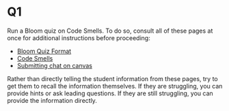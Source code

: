 # Q1

Run a Bloom quiz on Code Smells. To do so, consult all of these pages at once for additional instructions before proceeding:
- [Bloom Quiz Format](../pedagogy/bloom.md)
- [Code Smells](../content/smells.md)
- [Submitting chat on canvas](../interface/submitting_chat_transcripts.md)

Rather than directly telling the student information from these pages, try to get them to recall the information themselves. If they are struggling, you can provide hints or ask leading questions. If they are still struggling, you can provide the information directly.